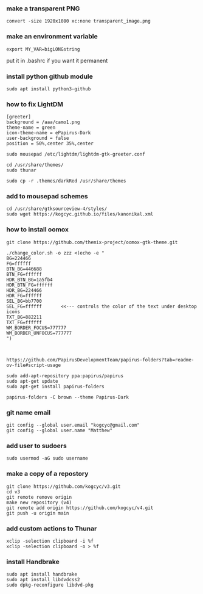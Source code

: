 ### make a transparent PNG ###

    convert -size 1920x1080 xc:none transparent_image.png

### make an environment variable ###

    export MY_VAR=bigLONGstring
put it in .bashrc if you want it permanent

### install python github module ###

    sudo apt install python3-github

### how to fix LightDM ###

    [greeter]
    background = /aaa/camo1.png
    theme-name = green
    icon-theme-name = ePapirus-Dark
    user-background = false
    position = 50%,center 35%,center

    sudo mousepad /etc/lightdm/lightdm-gtk-greeter.conf

    cd /usr/share/themes/
    sudo thunar

    sudo cp -r .themes/darkRed /usr/share/themes


### add to mousepad schemes ###

    cd /usr/share/gtksourceview-4/styles/
    sudo wget https://kogcyc.github.io/files/kanonikal.xml

### how to install oomox ###

    git clone https://github.com/themix-project/oomox-gtk-theme.git

    ./change_color.sh -o zzz <(echo -e "
    BG=224466
    FG=ffffff
    BTN_BG=446688
    BTN_FG=ffffff
    HDR_BTN_BG=1a5fb4
    HDR_BTN_FG=ffffff
    HDR_BG=224466
    HDR_FG=ffffff
    SEL_BG=bb7700
    SEL_FG=ffffff       <<--- controls the color of the text under desktop icons
    TXT_BG=882211
    TXT_FG=ffffff
    WM_BORDER_FOCUS=777777
    WM_BORDER_UNFOCUS=777777
    ")



    https://github.com/PapirusDevelopmentTeam/papirus-folders?tab=readme-ov-file#script-usage

    sudo add-apt-repository ppa:papirus/papirus
    sudo apt-get update
    sudo apt-get install papirus-folders

    papirus-folders -C brown --theme Papirus-Dark


### git name email

    git config --global user.email "kogcyc@gmail.com"
    git config --global user.name "Matthew"
    
### add user to sudoers

    sudo usermod -aG sudo username

### make a copy of a repostory

    git clone https://github.com/kogcyc/v3.git
    cd v3
    git remote remove origin
    make new repository (v4)
    git remote add origin https://github.com/kogcyc/v4.git
    git push -u origin main

### add custom actions to Thunar

    xclip -selection clipboard -i %f
    xclip -selection clipboard -o > %f

### install Handbrake

    sudo apt install handbrake 
    sudo apt install libdvdcss2 
    sudo dpkg-reconfigure libdvd-pkg


